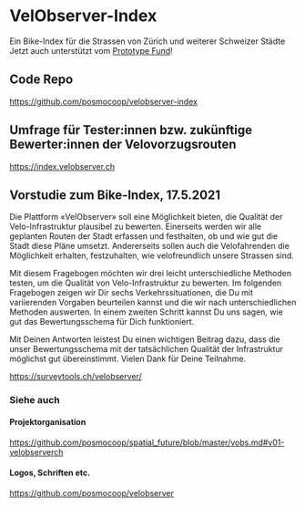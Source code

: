 # VelObserver-Index


Ein Bike-Index für die Strassen von Zürich und weiterer Schweizer Städte       
Jetzt auch unterstützt vom [Prototype Fund](https://prototypefund.opendata.ch/project/velobserver/)!

## Code Repo
https://github.com/posmocoop/velobserver-index

## Umfrage für Tester:innen bzw. zukünftige Bewerter:innen der Velovorzugsrouten
https://index.velobserver.ch

## Vorstudie zum Bike-Index, 17.5.2021
Die Plattform «VelObserver» soll eine Möglichkeit bieten, die Qualität der Velo-Infrastruktur plausibel zu bewerten. Einerseits werden wir alle geplanten Routen der Stadt erfassen und festhalten, ob und wie gut die Stadt diese Pläne umsetzt. Andererseits sollen auch die Velofahrenden die Möglichkeit erhalten, festzuhalten, wie velofreundlich unsere Strassen sind.           
                
Mit diesem Fragebogen möchten wir drei leicht unterschiedliche Methoden testen, um die Qualität von Velo-Infrastruktur zu bewerten. Im folgenden Fragebogen zeigen wir Dir sechs Verkehrssituationen, die Du mit variierenden Vorgaben beurteilen kannst und die wir nach unterschiedlichen Methoden auswerten. In einem zweiten Schritt kannst Du uns sagen, wie gut das Bewertungsschema für Dich funktioniert.               
            
Mit Deinen Antworten leistest Du einen wichtigen Beitrag dazu, dass die unser Bewertungsschema mit der tatsächlichen Qualität der Infrastruktur möglichst gut übereinstimmt. Vielen Dank für Deine Teilnahme.        
              
https://surveytools.ch/velobserver/    


### Siehe auch

#### Projektorganisation
https://github.com/posmocoop/spatial_future/blob/master/vobs.md#v01-velobserverch    

#### Logos, Schriften etc.
https://github.com/posmocoop/velobserver   




